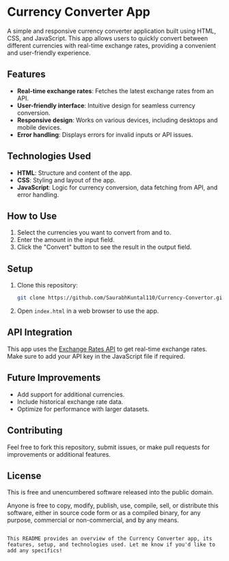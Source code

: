 # Currency Converter App

A simple and responsive currency converter application built using HTML, CSS, and JavaScript. This app allows users to quickly convert between different currencies with real-time exchange rates, providing a convenient and user-friendly experience.

## Features

- **Real-time exchange rates**: Fetches the latest exchange rates from an API.
- **User-friendly interface**: Intuitive design for seamless currency conversion.
- **Responsive design**: Works on various devices, including desktops and mobile devices.
- **Error handling**: Displays errors for invalid inputs or API issues.

## Technologies Used

- **HTML**: Structure and content of the app.
- **CSS**: Styling and layout of the app.
- **JavaScript**: Logic for currency conversion, data fetching from API, and error handling.

## How to Use

1. Select the currencies you want to convert from and to.
2. Enter the amount in the input field.
3. Click the "Convert" button to see the result in the output field.

## Setup

1. Clone this repository:
   ```bash
   git clone https://github.com/SaurabhKuntal110/Currency-Convertor.git
   ```
2. Open `index.html` in a web browser to use the app.

## API Integration

This app uses the [Exchange Rates API](https://cdn.jsdelivr.net/npm/@fawazahmed0/currency-api@latest/v1/currencies) to get real-time exchange rates. Make sure to add your API key in the JavaScript file if required.

## Future Improvements

- Add support for additional currencies.
- Include historical exchange rate data.
- Optimize for performance with larger datasets.

## Contributing

Feel free to fork this repository, submit issues, or make pull requests for improvements or additional features.

## License

This is free and unencumbered software released into the public domain.

Anyone is free to copy, modify, publish, use, compile, sell, or distribute this software, either in source code form or as a compiled binary, for any purpose, commercial or non-commercial, and by any means.

```

This README provides an overview of the Currency Converter app, its features, setup, and technologies used. Let me know if you'd like to add any specifics!
